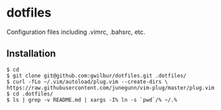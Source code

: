 # dotfiles

Configuration files including .vimrc, .bahsrc, etc.

## Installation

    $ cd
    $ git clone git@github.com:gwilbur/dotfiles.git .dotfiles/
    $ curl -fLo ~/.vim/autoload/plug.vim --create-dirs \
    https://raw.githubusercontent.com/junegunn/vim-plug/master/plug.vim
    $ cd .dotfiles/
    $ ls | grep -v README.md | xargs -I% ln -s `pwd`/% ~/.%
